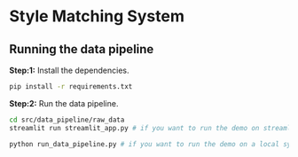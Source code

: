 # Style Matching System

## Running the data pipeline

**Step:1:** Install the dependencies.

```bash
pip install -r requirements.txt
```

**Step:2:** Run the data pipeline.

```bash
cd src/data_pipeline/raw_data
streamlit run streamlit_app.py # if you want to run the demo on streamlit app

python run_data_pipeline.py # if you want to run the demo on a local system
```
